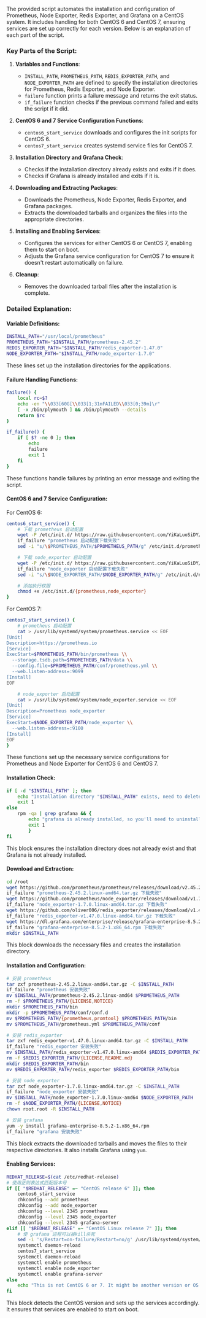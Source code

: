 The provided script automates the installation and configuration of Prometheus, Node Exporter, Redis Exporter, and Grafana on a CentOS system. It includes handling for both CentOS 6 and CentOS 7, ensuring services are set up correctly for each version. Below is an explanation of each part of the script.

### Key Parts of the Script:

1. **Variables and Functions**:
   - `INSTALL_PATH`, `PROMETHEUS_PATH`, `REDIS_EXPORTER_PATH`, and `NODE_EXPORTER_PATH` are defined to specify the installation directories for Prometheus, Redis Exporter, and Node Exporter.
   - `failure` function prints a failure message and returns the exit status.
   - `if_failure` function checks if the previous command failed and exits the script if it did.

2. **CentOS 6 and 7 Service Configuration Functions**:
   - `centos6_start_service` downloads and configures the init scripts for CentOS 6.
   - `centos7_start_service` creates systemd service files for CentOS 7.

3. **Installation Directory and Grafana Check**:
   - Checks if the installation directory already exists and exits if it does.
   - Checks if Grafana is already installed and exits if it is.

4. **Downloading and Extracting Packages**:
   - Downloads the Prometheus, Node Exporter, Redis Exporter, and Grafana packages.
   - Extracts the downloaded tarballs and organizes the files into the appropriate directories.

5. **Installing and Enabling Services**:
   - Configures the services for either CentOS 6 or CentOS 7, enabling them to start on boot.
   - Adjusts the Grafana service configuration for CentOS 7 to ensure it doesn't restart automatically on failure.

6. **Cleanup**:
   - Removes the downloaded tarball files after the installation is complete.

### Detailed Explanation:

#### Variable Definitions:
```bash
INSTALL_PATH="/usr/local/prometheus"
PROMETHEUS_PATH="$INSTALL_PATH/prometheus-2.45.2"
REDIS_EXPORTER_PATH="$INSTALL_PATH/redis_exporter-1.47.0"
NODE_EXPORTER_PATH="$INSTALL_PATH/node_exporter-1.7.0"
```
These lines set up the installation directories for the applications.

#### Failure Handling Functions:
```bash
failure() {
    local rc=$?
    echo -en "\\033[60G[\\033[1;31mFAILED\\033[0;39m]\r"
    [ -x /bin/plymouth ] && /bin/plymouth --details
    return $rc
}

if_failure() {
    if [ $? -ne 0 ]; then
        echo
        failure
        exit 1
    fi
}
```
These functions handle failures by printing an error message and exiting the script.

#### CentOS 6 and 7 Service Configuration:
For CentOS 6:
```bash
centos6_start_service() {
    # 下载 prometheus 启动配置
    wget -P /etc/init.d/ https://raw.githubusercontent.com/YiKaLuoSiDY/cong/main/prometheus
    if_failure "prometheus 启动配置下载失败"
    sed -i "s/\$PROMETHEUS_PATH/$PROMETHEUS_PATH/g" /etc/init.d/prometheus

    # 下载 node_exporter 启动配置
    wget -P /etc/init.d/ https://raw.githubusercontent.com/YiKaLuoSiDY/cong/main/node_exporter || exit 1
    if_failure "node_exporter 启动配置下载失败"
    sed -i "s/\$NODE_EXPORTER_PATH/$NODE_EXPORTER_PATH/g" /etc/init.d/node_exporter

    # 添加执行权限
    chmod +x /etc/init.d/{prometheus,node_exporter}
}
```
For CentOS 7:
```bash
centos7_start_service() {
    # prometheus 启动配置
    cat > /usr/lib/systemd/system/prometheus.service << EOF
[Unit]
Description=https://prometheus.io
[Service]
ExecStart=$PROMETHEUS_PATH/bin/prometheus \\
  --storage.tsdb.path=$PROMETHEUS_PATH/data \\
  --config.file=$PROMETHEUS_PATH/conf/prometheus.yml \\
  --web.listen-address=:9099
[Install]
EOF

    # node_exporter 启动配置
    cat > /usr/lib/systemd/system/node_exporter.service << EOF
[Unit]
Description=Prometheus node_exporter
[Service]
ExecStart=$NODE_EXPORTER_PATH/node_exporter \\
  --web.listen-address=:9100
[Install]
EOF
}
```
These functions set up the necessary service configurations for Prometheus and Node Exporter for CentOS 6 and CentOS 7.

#### Installation Check:
```bash
if [ -d "$INSTALL_PATH" ]; then
    echo "Installation directory "$INSTALL_PATH" exists, need to delete directory manually!"
    exit 1
else
    rpm -qa | grep grafana && {
        echo "grafana is already installed, so you'll need to uninstall it manually"
        exit 1
        }
fi
```
This block ensures the installation directory does not already exist and that Grafana is not already installed.

#### Download and Extraction:
```bash
cd /root
wget https://github.com/prometheus/prometheus/releases/download/v2.45.2/prometheus-2.45.2.linux-amd64.tar.gz
if_failure "prometheus-2.45.2.linux-amd64.tar.gz 下载失败"
wget https://github.com/prometheus/node_exporter/releases/download/v1.7.0/node_exporter-1.7.0.linux-amd64.tar.gz
if_failure "node_exporter-1.7.0.linux-amd64.tar.gz 下载失败"
wget https://github.com/oliver006/redis_exporter/releases/download/v1.47.0/redis_exporter-v1.47.0.linux-amd64.tar.gz
if_failure "redis_exporter-v1.47.0.linux-amd64.tar.gz 下载失败"
wget https://dl.grafana.com/enterprise/release/grafana-enterprise-8.5.2-1.x86_64.rpm
if_failure "grafana-enterprise-8.5.2-1.x86_64.rpm 下载失败"
mkdir $INSTALL_PATH
```
This block downloads the necessary files and creates the installation directory.

#### Installation and Configuration:
```bash
# 安装 prometheus
tar zxf prometheus-2.45.2.linux-amd64.tar.gz -C $INSTALL_PATH
if_failure "prometheus 安装失败"
mv $INSTALL_PATH/prometheus-2.45.2.linux-amd64 $PROMETHEUS_PATH
rm -f $PROMETHEUS_PATH/{LICENSE,NOTICE}
mkdir $PROMETHEUS_PATH/bin
mkdir -p $PROMETHEUS_PATH/conf/conf.d
mv $PROMETHEUS_PATH/{prometheus,promtool} $PROMETHEUS_PATH/bin
mv $PROMETHEUS_PATH/prometheus.yml $PROMETHEUS_PATH/conf

# 安装 redis_exporter
tar zxf redis_exporter-v1.47.0.linux-amd64.tar.gz -C $INSTALL_PATH
if_failure "redis_exporter 安装失败"
mv $INSTALL_PATH/redis_exporter-v1.47.0.linux-amd64 $REDIS_EXPORTER_PATH
rm -f $REDIS_EXPORTER_PATH/{LICENSE,README.md}
mkdir $REDIS_EXPORTER_PATH/bin
mv $REDIS_EXPORTER_PATH/redis_exporter $REDIS_EXPORTER_PATH/bin

# 安装 node_exporter
tar zxf node_exporter-1.7.0.linux-amd64.tar.gz -C $INSTALL_PATH
if_failure "node_exporter 安装失败"
mv $INSTALL_PATH/node_exporter-1.7.0.linux-amd64 $NODE_EXPORTER_PATH
rm -f $NODE_EXPORTER_PATH/{LICENSE,NOTICE}
chown root.root -R $INSTALL_PATH

# 安装 grafana
yum -y install grafana-enterprise-8.5.2-1.x86_64.rpm
if_failure "grafana 安装失败"
```
This block extracts the downloaded tarballs and moves the files to their respective directories. It also installs Grafana using `yum`.

#### Enabling Services:
```bash
REDHAT_RELEASE=$(cat /etc/redhat-release)
# 使用正则表达式匹配版本号
if [[ "$REDHAT_RELEASE" =~ "CentOS release 6" ]]; then
    centos6_start_service
    chkconfig --add prometheus
    chkconfig --add node_exporter
    chkconfig --level 2345 prometheus
    chkconfig --level 2345 node_exporter
    chkconfig --level 2345 grafana-server
elif [[ "$REDHAT_RELEASE" =~ "CentOS Linux release 7" ]]; then
    # 使 grafana 进程可以被kill杀死
    sed -i 's/Restart=on-failure/Restart=no/g' /usr/lib/systemd/system/grafana-server.service
    systemctl daemon-reload
    centos7_start_service
    systemctl daemon-reload
    systemctl enable prometheus
    systemctl enable node_exporter
    systemctl enable grafana-server
else
    echo "This is not CentOS 6 or 7. It might be another version or OS."
fi
```
This block detects the CentOS version and sets up the services accordingly. It ensures that services are enabled to start on boot.

